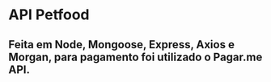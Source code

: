 # API Petfood 
## Feita em Node, Mongoose, Express, Axios e Morgan, para pagamento foi utilizado o Pagar.me API.
